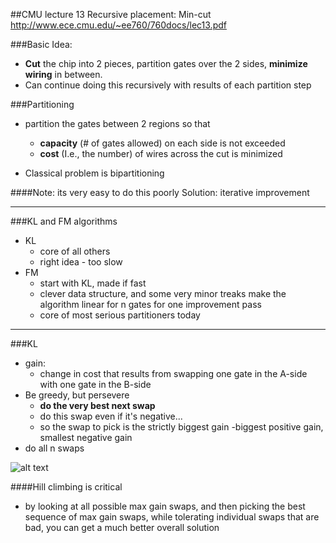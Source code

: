 
##CMU lecture 13 Recursive placement: Min-cut
http://www.ece.cmu.edu/~ee760/760docs/lec13.pdf


###Basic Idea:
- **Cut** the chip into 2 pieces, partition gates over the 2 sides, **minimize wiring** in between.  
- Can continue doing this recursively with results of each partition step

###Partitioning
- partition the gates between 2 regions so that
  - **capacity** (# of gates allowed) on each side is not exceeded
  - **cost** (I.e., the number) of wires across the cut is minimized
  
- Classical problem is bipartitioning

####Note: its very easy to do this poorly
Solution: iterative improvement

---

###KL and FM algorithms
- KL
  - core of all others
  - right idea - too slow
- FM
  - start with KL, made if fast
  - clever data structure, and some very minor treaks make the algorithm linear for n gates for one improvement pass
  - core of most serious partitioners today
  
---
###KL
- gain: 
  - change in cost that results from swapping one gate in the A-side with one gate in the B-side
- Be greedy, but persevere
  - **do the very best next swap**
  - do this swap even if it's negative...
  - so the swap to pick is the strictly biggest gain
    -biggest positive gain, smallest negative gain
- do all n swaps
  
![alt text](https://github.com/lvang5378/Physical-Design-Note/blob/master/placement/pics/KL%20picking%20the%20swap%20sequence.PNG)

####Hill climbing is critical 
  - by looking at all possible max gain swaps, and then picking the best sequence of max gain swaps, while tolerating individual swaps that are bad, you can get a much better overall solution
  
